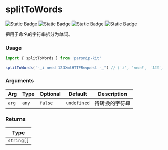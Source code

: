 # splitToWords
![Static Badge](https://img.shields.io/badge/Statement%20Coverage-100.00%-brightgreen) ![Static Badge](https://img.shields.io/badge/Branch%20Coverage-100.00%-brightgreen) ![Static Badge](https://img.shields.io/badge/Function%20Coverage-100.00%-brightgreen) ![Static Badge](https://img.shields.io/badge/Line%20Coverage-100.00%-brightgreen)
      
把用于命名的字符串拆分为单词。

### Usage

```ts
import { splitToWords } from 'parsnip-kit'

splitToWords('-_i need 123XmlHTTPRequest -_') // ['i', 'need', '123', 'Xml', 'HTTP', 'Request']
```

      
### Arguments
      
| Arg | Type | Optional | Default | Description |
| --- | --- | --- | --- | --- |
| `arg` | `any` | `false` | `undefined` | 待转换的字符串  |
      
### Returns

| Type |
| ---  |
| `string[]`  |